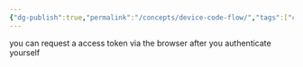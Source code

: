 ```yaml
---
{"dg-publish":true,"permalink":"/concepts/device-code-flow/","tags":["concept/SRE/cloud"]}
---
```





you can request a access token via the browser after you authenticate yourself

